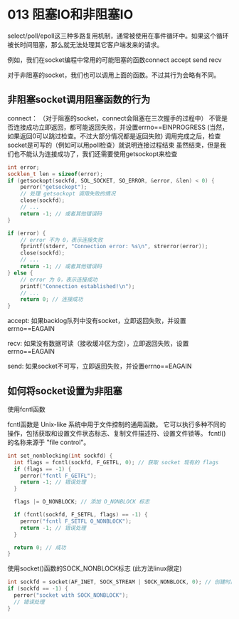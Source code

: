 # 013  阻塞IO和非阻塞IO

select/poll/epoll这三种多路复用机制，通常被使用在事件循环中。如果这个循环被长时间阻塞，那么就无法处理其它客户端发来的请求。

例如，我们在socket编程中常用的可能阻塞的函数connect accept send recv

对于非阻塞的socket，我们也可以调用上面的函数。不过其行为会略有不同。

## 非阻塞socket调用阻塞函数的行为

connect：
（对于阻塞的socket，connect会阻塞在三次握手的过程中）
不管是否连接成功立即返回，都可能返回失败，并设置errno==EINPROGRESS
(当然，如果返回0可以跳过检查。不过大部分情况都是返回失败)
调用完成之后，检查socket是可写的（例如可以用poll检查）就说明连接过程结束
虽然结束，但是我们也不能认为连接成功了，我们还需要使用getsockopt来检查

```cpp
int error;
socklen_t len = sizeof(error);
if (getsockopt(sockfd, SOL_SOCKET, SO_ERROR, &error, &len) < 0) {
    perror("getsockopt");
    // 处理 getsockopt 调用失败的情况
    close(sockfd);
    // ...
    return -1; // 或者其他错误码
}

if (error) {
    // error 不为 0，表示连接失败
    fprintf(stderr, "Connection error: %s\n", strerror(error));
    close(sockfd);
    // ...
    return -1; // 或者其他错误码
} else {
    // error 为 0，表示连接成功
    printf("Connection established!\n");
    // ...
    return 0; // 连接成功
}
```

accept:
如果backlog队列中没有socket，立即返回失败，并设置errno==EAGAIN

recv:
如果没有数据可读（接收缓冲区为空），立即返回失败，设置errno==EAGAIN

send:
如果socket不可写，立即返回失败，并设置errno==EAGAIN

## 如何将socket设置为非阻塞

使用fcntl函数

fcntl函数是 Unix-like 系统中用于文件控制的通用函数。 它可以执行多种不同的操作，包括获取和设置文件状态标志、复制文件描述符、设置文件锁等。 fcntl() 的名称来源于 "file control"。
```cpp
int set_nonblocking(int sockfd) {
  int flags = fcntl(sockfd, F_GETFL, 0); // 获取 socket 现有的 flags
  if (flags == -1) {
    perror("fcntl F_GETFL");
    return -1; // 错误处理
  }

  flags |= O_NONBLOCK; // 添加 O_NONBLOCK 标志

  if (fcntl(sockfd, F_SETFL, flags) == -1) {
    perror("fcntl F_SETFL O_NONBLOCK");
    return -1; // 错误处理
  }

  return 0; // 成功
}
```

使用socket()函数的SOCK_NONBLOCK标志
(此方法linux限定)
```cpp
int sockfd = socket(AF_INET, SOCK_STREAM | SOCK_NONBLOCK, 0); // 创建时直接设置非阻塞
if (sockfd == -1) {
  perror("socket with SOCK_NONBLOCK");
  // 错误处理
}
```
